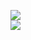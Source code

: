 [![](https://img.shields.io/badge/Made%20With-Github%20Spray-lightgrey.svg?style=for-the-badge&logo=github)](https://github.com/Annihil/github-spray#28857)  
[![](https://i.imgur.com/2DrTn0Z.gif)](https://github.com/Annihil/github-spray)